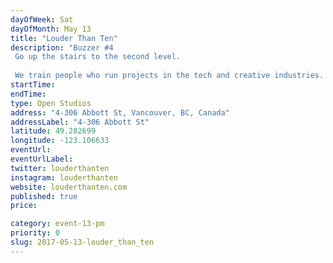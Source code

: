 ```yaml
---
dayOfWeek: Sat
dayOfMonth: May 13
title: "Louder Than Ten"
description: "Buzzer #4 Go up the stairs to the second level.  We train people who run projects in the tech and creative industries. Come in with your client, team and project problems and we'll help you work through them as time allows."
startTime: 
endTime: 
type: Open Studios
address: "4-306 Abbott St, Vancouver, BC, Canada"
addressLabel: "4-306 Abbott St"
latitude: 49.282699
longitude: -123.106633
eventUrl: 
eventUrlLabel: 
twitter: louderthanten
instagram: louderthanten
website: louderthanten.com
published: true
price: 

category: event-13-pm
priority: 0
slug: 2017-05-13-louder_than_ten
---
```

